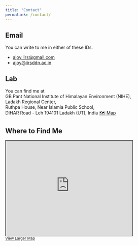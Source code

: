```yaml
---
title: "Contact"
permalink: /contact/
---
```


## Email

You can write to me in either of these IDs.

- [ajoy.iirs@gmail.com](mailto:ajoy.iirs@gmail.com) 
- [ajoy@iirsddn.ac.in](mailto:ajoy@iirsddn.ac.in)

## Lab

You can find me at  <br>
GB Pant National Institute of Himalayan Environment (NIHE),<br>
Ladakh Regional Center,<br>
Ruthpa House, Near Islamia Public School,<br>
DIHAR Road - Leh 194101 Ladakh (UT), India [🗺️ Map](https://maps.app.goo.gl/kovdRJd8VC8ycGAw7)


## Where to Find Me

<iframe width="400" height="300" frameborder="0" scrolling="no" marginheight="0" marginwidth="0"
src="https://www.openstreetmap.org/export/embed.html?bbox=bbox=77.5700,34.1400,77.5860,34.1520&amp;layer=mapnik&amp;marker=34.1456775%2C77.5781226"
style="border: 1px solid black"></iframe>
<br/>
<small>
  <a href="https://www.openstreetmap.org/#map=16/34.1456775/77.5781226">View Larger Map</a>
</small>

